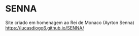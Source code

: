 # SENNA
 Site criado em homenagem ao Rei de Monaco (Ayrton Senna)
 <br>
https://lucasdiogo6.github.io/SENNA/
